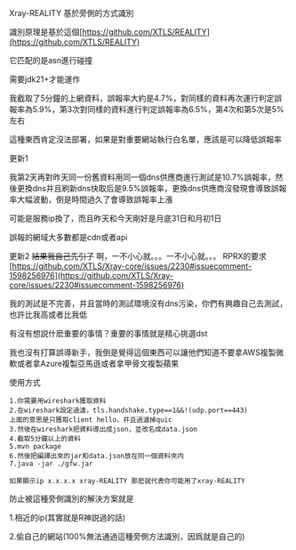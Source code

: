 Xray-REALITY 基於旁側的方式識別

識別原理是基於這個[https://github.com/XTLS/REALITY](https://github.com/XTLS/REALITY)

它匹配的是asn進行碰撞

需要jdk21+才能運作

我截取了5分鐘的上網資料，誤報率大約是4.7%，對同樣的資料再次運行判定誤報率為5.9%，第3次對同樣的資料進行判定誤報率為6.5%，第4次和第5次是5%左右

這種東西肯定沒法部署，如果是對重要網站執行白名單，應該是可以降低誤報率

更新1

我第2天再對昨天同一份舊資料用同一個dns供應商進行測試是10.7%誤報率，然後更換dns并且刷新dns快取后是9.5%誤報率，更換dns供應商沒發現會導致誤報率大幅波動，倒是時間過久了會導致誤報率上漲

可能是服務ip換了，而且昨天和今天剛好是月底31日和月初1日

誤報的網域大多數都是cdn或者api

更新2
~~結果我自己先引了~~ 啊，一不小心就。。。一不小心就。。。
RPRX的要求[https://github.com/XTLS/Xray-core/issues/2230#issuecomment-1598256976](https://github.com/XTLS/Xray-core/issues/2230#issuecomment-1598256976)

我的測試是不完善，并且當時的測試環境沒有dns污染，你們有興趣自己去測試，也許比我高或者比我低

有沒有想説什麽重要的事情？重要的事情就是精心挑選dst

我也沒有打算誤導新手，我倒是覺得這個東西可以讓他們知道不要拿AWS複製微軟或者拿Azure複製亞馬遜或者拿甲骨文複製蘋果


使用方式
```
1.你需要用wireshark獲取資料
2.在wireshark設定過濾，tls.handshake.type==1&&!(udp.port==443)
上面的意思是只獲取client hello，并且過濾掉quic
3.然後在wireshark把資料導出成json，並改名成data.json
4.截取5分鐘以上的資料
5.mvn package
6.然後把編譯出來的jar和data.json放在同一個資料夾内
7.java -jar ./gfw.jar

如果顯示ip x.x.x.x xray-REALITY 那麽就代表你可能用了xray-REALITY
```

防止被這種旁側識別的解決方案就是

1.相近的ip(其實就是R神説過的話)

2.偷自己的網站(100%無法通過這種旁側方法識別，因爲就是自己的)
